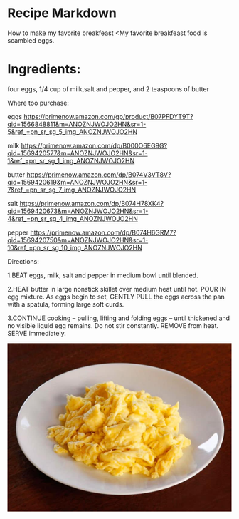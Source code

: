 # Recipe Markdown
 How to make my favorite breakfeast
<My favorite breakfeast food is scambled eggs.

# Ingredients:

 four eggs, 1/4 cup of milk,salt and pepper, and 2 teaspoons of butter

Where too purchase:

eggs https://primenow.amazon.com/gp/product/B07PFDYT9T?qid=1566848811&m=ANOZNJWOJO2HN&sr=1-5&ref_=pn_sr_sg_5_img_ANOZNJWOJO2HN

milk https://primenow.amazon.com/dp/B000O6EG9G?qid=1569420577&m=ANOZNJWOJO2HN&sr=1-1&ref_=pn_sr_sg_1_img_ANOZNJWOJO2HN

butter https://primenow.amazon.com/dp/B074V3VT8V?qid=1569420619&m=ANOZNJWOJO2HN&sr=1-7&ref_=pn_sr_sg_7_img_ANOZNJWOJO2HN

salt https://primenow.amazon.com/dp/B074H78XK4?qid=1569420673&m=ANOZNJWOJO2HN&sr=1-4&ref_=pn_sr_sg_4_img_ANOZNJWOJO2HN

pepper https://primenow.amazon.com/dp/B074H6GRM7?qid=1569420750&m=ANOZNJWOJO2HN&sr=1-10&ref_=pn_sr_sg_10_img_ANOZNJWOJO2HN


Directions:

1.BEAT eggs, milk, salt and pepper in medium bowl until blended.

2.HEAT butter in large nonstick skillet over medium heat until hot. POUR IN egg mixture. As eggs begin to set, GENTLY PULL the eggs across the pan with a spatula, forming large soft curds.

3.CONTINUE cooking – pulling, lifting and folding eggs – until thickened and no visible liquid egg remains. Do not stir constantly. REMOVE from heat. SERVE immediately.

![Scamble Eggs](./How-to-Scramble-Eggs.jpg)
     
